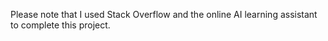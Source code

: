Please note that I used Stack Overflow and the online AI learning assistant to complete this project.
